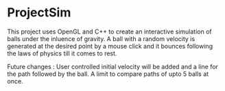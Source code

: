 # ProjectSim

This project uses OpenGL and C++ to create an interactive simulation of balls under the inluence of gravity.
A ball with a random velocity is generated at the desired point by a mouse click and it bounces following the laws of physics till it comes to rest.

Future changes : User controlled initial velocity will be added and a line for the path followed by the ball. A limit to compare paths of upto 5 balls at once.
